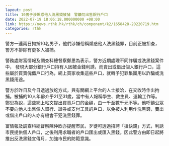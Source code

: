 ```yaml
---
layout: post
title: 10男子涉煽惑他人洗黑錢被捕　警籲勿出售銀行戶口
date: 2022-07-19 18:06:18.000000000 +08:00
link: https://news.rthk.hk/rthk/ch/component/k2/1658428-20220719.htm
categories: rthk
---
```


警方一連兩日拘捕10名男子，他們涉嫌俗稱煽惑他人洗黑錢罪，目前正被扣查，警方不排除有更多人被捕。

警務處財富情報及調查科總督察鄭思為表示，警方近期處理不同詐騙或洗黑錢案件中， 發現大部分銀行戶口持有人因被金錢利誘，而賣出或借出個人銀行戶口，這些屬於買賣傀儡戶口行為，網上買家收集這些戶口，就轉予犯罪集團用以詐騙或洗黑錢用途。

警方於昨日及今日透過放蛇方式，與有關網上平台的人士接洽，在交收時作出拘捕。被捕的10人年齡介乎21至31歲，當中有人報稱學生、救生員、運輸工作等。鄭思為說，這些網上帖文提出買賣戶口的金額，由一千至數千元不等。他呼籲公眾不要向他人出售個人銀行、證券或支付工具的戶口，以免被人利用作洗黑錢，賣出或借出戶口的人亦有機會干犯洗黑錢罪。

富情報及調查科總督察陳仲欣亦提醒市民，歹徒可透過招聘「搵快錢」方式，利誘市民提供個人戶口，之後利用求職者的戶口匯出或匯入黑錢。因此警方由即日起將推出反洗黑錢宣傳月，加強市民的防範意識。
